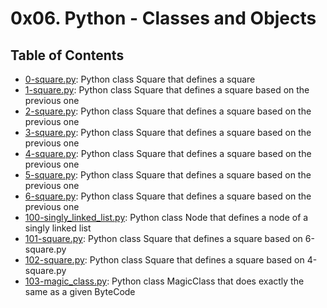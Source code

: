# 0x06. Python - Classes and Objects

## Table of Contents
- [0-square.py](#0-squarepy): Python class Square that defines a square
- [1-square.py](#1-squarepy): Python class Square that defines a square based on the previous one
- [2-square.py](#2-squarepy): Python class Square that defines a square based on the previous one
- [3-square.py](#3-squarepy): Python class Square that defines a square based on the previous one
- [4-square.py](#4-squarepy): Python class Square that defines a square based on the previous one
- [5-square.py](#5-squarepy): Python class Square that defines a square based on the previous one
- [6-square.py](#6-squarepy): Python class Square that defines a square based on the previous one
- [100-singly_linked_list.py](#100-singly_linked_listpy): Python class Node that defines a node of a singly linked list
- [101-square.py](#101-squarepy): Python class Square that defines a square based on 6-square.py
- [102-square.py](#102-squarepy): Python class Square that defines a square based on 4-square.py
- [103-magic_class.py](#103-magic_classpy): Python class MagicClass that does exactly the same as a given ByteCode


